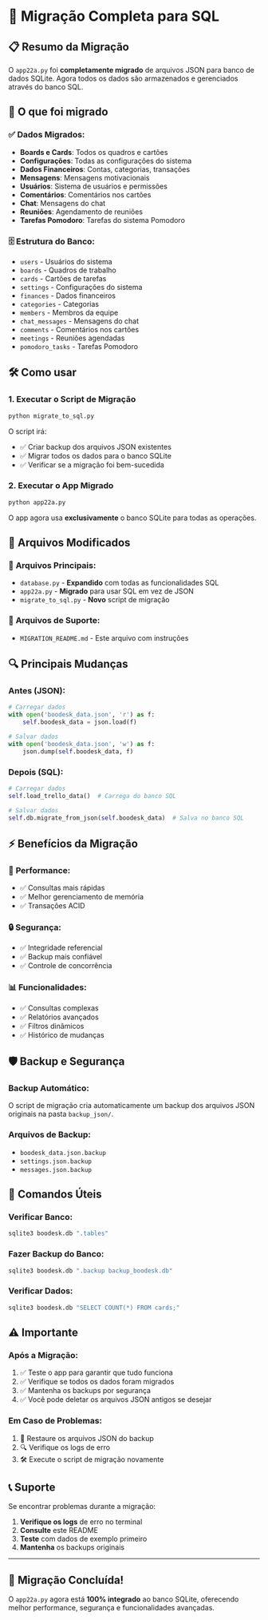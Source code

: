 # 🚀 Migração Completa para SQL

## 📋 Resumo da Migração

O `app22a.py` foi **completamente migrado** de arquivos JSON para banco de dados SQLite. Agora todos os dados são armazenados e gerenciados através do banco SQL.

## 🔄 O que foi migrado

### ✅ **Dados Migrados:**
- **Boards e Cards**: Todos os quadros e cartões
- **Configurações**: Todas as configurações do sistema
- **Dados Financeiros**: Contas, categorias, transações
- **Mensagens**: Mensagens motivacionais
- **Usuários**: Sistema de usuários e permissões
- **Comentários**: Comentários nos cartões
- **Chat**: Mensagens do chat
- **Reuniões**: Agendamento de reuniões
- **Tarefas Pomodoro**: Tarefas do sistema Pomodoro

### 🗄️ **Estrutura do Banco:**
- `users` - Usuários do sistema
- `boards` - Quadros de trabalho
- `cards` - Cartões de tarefas
- `settings` - Configurações do sistema
- `finances` - Dados financeiros
- `categories` - Categorias
- `members` - Membros da equipe
- `chat_messages` - Mensagens do chat
- `comments` - Comentários nos cartões
- `meetings` - Reuniões agendadas
- `pomodoro_tasks` - Tarefas Pomodoro

## 🛠️ Como usar

### 1. **Executar o Script de Migração**
```bash
python migrate_to_sql.py
```

O script irá:
- ✅ Criar backup dos arquivos JSON existentes
- ✅ Migrar todos os dados para o banco SQLite
- ✅ Verificar se a migração foi bem-sucedida

### 2. **Executar o App Migrado**
```bash
python app22a.py
```

O app agora usa **exclusivamente** o banco SQLite para todas as operações.

## 📁 Arquivos Modificados

### 🔧 **Arquivos Principais:**
- `database.py` - **Expandido** com todas as funcionalidades SQL
- `app22a.py` - **Migrado** para usar SQL em vez de JSON
- `migrate_to_sql.py` - **Novo** script de migração

### 📄 **Arquivos de Suporte:**
- `MIGRATION_README.md` - Este arquivo com instruções

## 🔍 Principais Mudanças

### **Antes (JSON):**
```python
# Carregar dados
with open('boodesk_data.json', 'r') as f:
    self.boodesk_data = json.load(f)

# Salvar dados
with open('boodesk_data.json', 'w') as f:
    json.dump(self.boodesk_data, f)
```

### **Depois (SQL):**
```python
# Carregar dados
self.load_trello_data()  # Carrega do banco SQL

# Salvar dados
self.db.migrate_from_json(self.boodesk_data)  # Salva no banco SQL
```

## ⚡ Benefícios da Migração

### 🚀 **Performance:**
- ✅ Consultas mais rápidas
- ✅ Melhor gerenciamento de memória
- ✅ Transações ACID

### 🔒 **Segurança:**
- ✅ Integridade referencial
- ✅ Backup mais confiável
- ✅ Controle de concorrência

### 📊 **Funcionalidades:**
- ✅ Consultas complexas
- ✅ Relatórios avançados
- ✅ Filtros dinâmicos
- ✅ Histórico de mudanças

## 🛡️ Backup e Segurança

### **Backup Automático:**
O script de migração cria automaticamente um backup dos arquivos JSON originais na pasta `backup_json/`.

### **Arquivos de Backup:**
- `boodesk_data.json.backup`
- `settings.json.backup`
- `messages.json.backup`

## 🔧 Comandos Úteis

### **Verificar Banco:**
```bash
sqlite3 boodesk.db ".tables"
```

### **Fazer Backup do Banco:**
```bash
sqlite3 boodesk.db ".backup backup_boodesk.db"
```

### **Verificar Dados:**
```bash
sqlite3 boodesk.db "SELECT COUNT(*) FROM cards;"
```

## ⚠️ Importante

### **Após a Migração:**
1. ✅ Teste o app para garantir que tudo funciona
2. ✅ Verifique se todos os dados foram migrados
3. ✅ Mantenha os backups por segurança
4. ✅ Você pode deletar os arquivos JSON antigos se desejar

### **Em Caso de Problemas:**
1. 🔄 Restaure os arquivos JSON do backup
2. 🔍 Verifique os logs de erro
3. 🛠️ Execute o script de migração novamente

## 📞 Suporte

Se encontrar problemas durante a migração:

1. **Verifique os logs** de erro no terminal
2. **Consulte** este README
3. **Teste** com dados de exemplo primeiro
4. **Mantenha** os backups originais

---

## 🎉 Migração Concluída!

O `app22a.py` agora está **100% integrado** ao banco SQLite, oferecendo melhor performance, segurança e funcionalidades avançadas.
